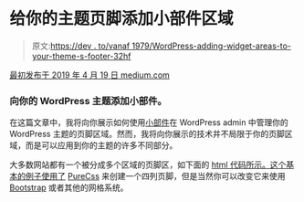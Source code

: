 # 给你的主题页脚添加小部件区域

> 原文:[https://dev . to/vanaf 1979/WordPress-adding-widget-areas-to-your-theme-s-footer-32hf](https://dev.to/vanaf1979/wordpress-adding-widget-areas-to-your-theme-s-footer-32hf)

[最初发布于 2019 年 4 月 19 日 medium.com](https://medium.com/@vanaf1979/wordpress-managing-your-themes-footer-with-widgets-46f92c565afc)

### 向你的 WordPress 主题添加小部件。

在这篇文章中，我将向你展示如何使用[小部件](https://codex.wordpress.org/WordPress_Widgets)在 WordPress admin 中管理你的 WordPress 主题的页脚区域。然而，我将向你展示的技术并不局限于你的页脚区域，而是可以应用到你的主题的许多不同部分。

大多数网站都有一个被分成多个区域的页脚区，如下面的 [html 代码所示。这个基本的例子使用了](https://gist.github.com/vanaf1979/3a17cbdceb2fa94933f8fcc2752b7220) [PureCss](https://purecss.io/) 来创建一个四列页脚，但是当然你可以改变它来使用 [Bootstrap](https://getbootstrap.com/) 或者其他的网格系统。